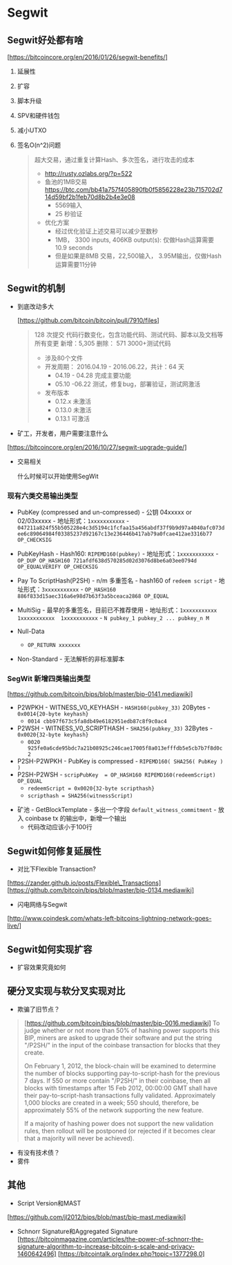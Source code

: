 # Segwit

## Segwit好处都有啥

[https://bitcoincore.org/en/2016/01/26/segwit-benefits/]

1. 延展性
2. 扩容
3. 脚本升级
4. SPV和硬件钱包
5. 减小UTXO
6. 签名O(n^2)问题

	> 超大交易，通过重复计算Hash、多次签名，进行攻击的成本
	> 
	> - http://rusty.ozlabs.org/?p=522
	> - 鱼池的1MB交易 https://btc.com/bb41a757f405890fb0f5856228e23b715702d714d59bf2b1feb70d8b2b4e3e08
	>   - 5569输入
	>   - 25 秒验证
	> - 优化方案
	>   - 经过优化验证上述交易可以减少至数秒
	>   - 1MB， 3300 inputs, 406KB  output(s):  仅做Hash运算需要 10.9 seconds
	>   - 但是如果是8MB 交易，22,500输入， 3.95M输出，仅做Hash运算需要11分钟

## Segwit的机制
* 到底改动多大

	[https://github.com/bitcoin/bitcoin/pull/7910/files]

	> 128 次提交
	> 代码行数变化，包含功能代码、测试代码、脚本以及文档等所有变更
	> 新增：5,305
	> 删除：   571
	> 3000+测试代码
	> - 涉及80个文件
	> - 开发周期： 2016.04.19 - 2016.06.22，共计：64 天
	>   - 04.19 - 04.28 完成主要功能
	>   - 05.10 -06.22 测试，修复bug，部署验证，测试网激活
	> - 发布版本
	>   - 0.12.x 未激活
	>   - 0.13.0 未激活
	>   - 0.13.1 可激活


* 矿工，开发者，用户需要注意什么

[https://bitcoincore.org/en/2016/10/27/segwit-upgrade-guide/]

* 交易相关

	什么时候可以开始使用SegWit

### 现有六类交易输出类型

* PubKey (compressed and un-compressed) 
	   - 公钥 04xxxxx or 02/03xxxxx
	   - 地址形式：`1xxxxxxxxxxx`
	   - `047211a824f55b505228e4c3d5194c1fcfaa15a456abdf37f9b9d97a4040afc073dee6c89064984f03385237d92167c13e236446b417ab79a0fcae412ae3316b77 OP_CHECKSIG`

* PubKeyHash
	   - Hash160: `RIPEMD160(pubkey)`
	   - 地址形式：`1xxxxxxxxxxx`
	   - `OP_DUP OP_HASH160 721afdf638d570285d02d3076d8be6a03ee0794d OP_EQUALVERIFY OP_CHECKSIG`
* Pay To ScriptHash(P2SH)
	   - n/m 多重签名
	   - hash160 of `redeem script`
	   - 地址形式：`3xxxxxxxxxxx`
	   - `OP_HASH160 886f833d15aec316a6e98d7b63f3a5bceaca2868 OP_EQUAL`
* MultiSig
	   - 最早的多重签名，目前已不推荐使用
	   - 地址形式：`1xxxxxxxxxxx   1xxxxxxxxxxx  1xxxxxxxxxxx`
	   - `N pubkey_1 pubkey_2 ... pubkey_n M`
* Null-Data
	 - `OP_RETURN xxxxxxx`
* Non-Standard
	  - 无法解析的非标准脚本


### SegWit 新增四类输出类型

[https://github.com/bitcoin/bips/blob/master/bip-0141.mediawiki]

- P2WPKH
	  - WITNESS_V0_KEYHASH
	  - `HASH160(pubkey_33)` 20Bytes
	  - `0x0014{20-byte keyhash}`
	- `0014 cbb97f673c5fa8db49e6182951edb87c8f9c0ac4`
- P2WSH
	  - WITNESS_V0_SCRIPTHASH
	  - `SHA256(pubkey_33)` 32Bytes
	  - `0x0020{32-byte keyhash}`
	- `0020 925fe0a6cde95bdc7a21b08925c246cae17005f8a013efffdb5e5cb7b7f8d0c2`
- P2SH-P2WPKH
	  - PubKey is compressed
	  - `RIPEMD160( SHA256( PubKey ) )`
- P2SH-P2WSH
	  - `scripPubKey  = OP_HASH160 RIPEMD160(redeemScript) OP_EQUAL`
	- `redeemScript = 0x0020{32-byte scripthash}`
	- `scripthash = SHA256(witnessScript)`

* 矿池
	  - GetBlockTemplate
	  - 多出一个字段 `default_witness_commitment`
	  - 放入 coinbase tx 的输出中，新增一个输出
	- 代码改动应该小于100行

## Segwit如何修复延展性

* 对比下Flexible Transaction?

[https://zander.github.io/posts/Flexible\_Transactions]
[https://github.com/bitcoin/bips/blob/master/bip-0134.mediawiki]

* 闪电网络与Segwit

[http://www.coindesk.com/whats-left-bitcoins-lightning-network-goes-live/]


## Segwit如何实现扩容

* 扩容效果究竟如何

## 硬分叉实现与软分叉实现对比

* 欺骗了旧节点？
> [https://github.com/bitcoin/bips/blob/master/bip-0016.mediawiki]
> To judge whether or not more than 50% of hashing power supports this BIP, miners are asked to upgrade their software and put the string "/P2SH/" in the input of the coinbase transaction for blocks that they create.
> 
> On February 1, 2012, the block-chain will be examined to determine the number of blocks supporting pay-to-script-hash for the previous 7 days. If 550 or more contain "/P2SH/" in their coinbase, then all blocks with timestamps after 15 Feb 2012, 00:00:00 GMT shall have their pay-to-script-hash transactions fully validated. Approximately 1,000 blocks are created in a week; 550 should, therefore, be approximately 55% of the network supporting the new feature.
> 
> If a majority of hashing power does not support the new validation rules, then rollout will be postponed (or rejected if it becomes clear that a majority will never be achieved).
> 
* 有没有技术债？
* 雾件

## 其他

* Script Version和MAST

[https://github.com/jl2012/bips/blob/mast/bip-mast.mediawiki]

* Schnorr Signature和Aggregated Signature
[https://bitcoinmagazine.com/articles/the-power-of-schnorr-the-signature-algorithm-to-increase-bitcoin-s-scale-and-privacy-1460642496]
[https://bitcointalk.org/index.php?topic=1377298.0]
